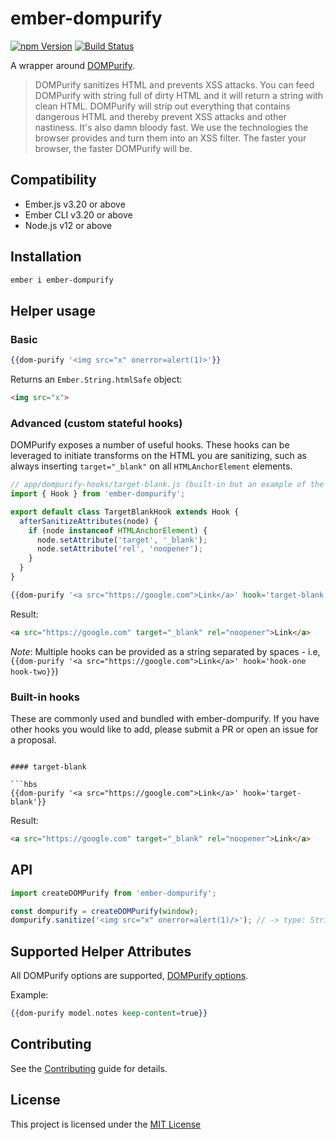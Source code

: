 # ember-dompurify

[![npm Version][npm-badge]][npm]
[![Build Status](https://travis-ci.org/jasonmit/ember-dompurify.svg?branch=master)](https://travis-ci.org/jasonmit/ember-dompurify)

A wrapper around [DOMPurify](https://github.com/cure53/DOMPurify).

> DOMPurify sanitizes HTML and prevents XSS attacks. You can feed DOMPurify with string full of dirty HTML and it will return a string with clean HTML. DOMPurify will strip out everything that contains dangerous HTML and thereby prevent XSS attacks and other nastiness. It's also damn bloody fast. We use the technologies the browser provides and turn them into an XSS filter. The faster your browser, the faster DOMPurify will be.

## Compatibility

* Ember.js v3.20 or above
* Ember CLI v3.20 or above
* Node.js v12 or above


## Installation

```sh
ember i ember-dompurify
```

## Helper usage


### Basic

```hbs
{{dom-purify '<img src="x" onerror=alert(1)>'}}
```

Returns an `Ember.String.htmlSafe` object:
```html
<img src="x">
```

### Advanced (custom stateful hooks)

DOMPurify exposes a number of useful hooks.  These hooks can be leveraged to initiate transforms on the HTML you are sanitizing, such as always inserting `target="_blank"` on all `HTMLAnchorElement` elements.

```js
// app/dompurify-hooks/target-blank.js (built-in but an example of the public API)
import { Hook } from 'ember-dompurify';

export default class TargetBlankHook extends Hook {
  afterSanitizeAttributes(node) {
    if (node instanceof HTMLAnchorElement) {
      node.setAttribute('target', '_blank');
      node.setAttribute('rel', 'noopener');
    }
  }
}
```

```hbs
{{dom-purify '<a src="https://google.com">Link</a>' hook='target-blank'}}
```

Result:

```html
<a src="https://google.com" target="_blank" rel="noopener">Link</a>
```

_Note_: Multiple hooks can be provided as a string separated by spaces - i.e, `{{dom-purify '<a src="https://google.com">Link</a>' hook='hook-one hook-two}}`)

### Built-in hooks

These are commonly used and bundled with ember-dompurify.  If you have other hooks you would like to add, please submit a PR or open an issue for a proposal.

```

#### target-blank

```hbs
{{dom-purify '<a src="https://google.com">Link</a>' hook='target-blank'}}
```

Result:

```html
<a src="https://google.com" target="_blank" rel="noopener">Link</a>
```

## API

```js
import createDOMPurify from 'ember-dompurify';

const dompurify = createDOMPurify(window);
dompurify.sanitize('<img src="x" onerror=alert(1)/>'); // -> type: String, result: `<img src="x">`
```

## Supported Helper Attributes

All DOMPurify options are supported, [DOMPurify options](https://github.com/cure53/DOMPurify#can-i-configure-it).

Example:
```hbs
{{dom-purify model.notes keep-content=true}}
```

Contributing
------------------------------------------------------------------------------

See the [Contributing](CONTRIBUTING.md) guide for details.


License
------------------------------------------------------------------------------

This project is licensed under the [MIT License](LICENSE.md)

[npm]: https://www.npmjs.org/package/ember-dompurify
[npm-badge]: https://img.shields.io/npm/v/ember-dompurify.svg?style=flat-square
